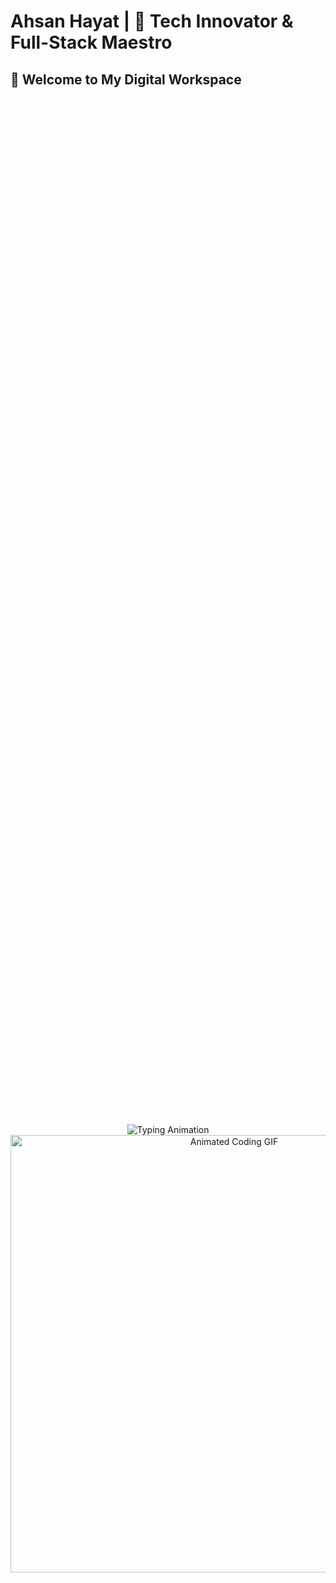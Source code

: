 # Ahsan Hayat | 🚀 Tech Innovator & Full-Stack Maestro

## 👋 Welcome to My Digital Workspace

<div style="display: flex; flex-direction: column; align-items: center; justify-content: center; height: 100vh; text-align: center;">
  <!-- Typing Animation -->
  <img src="https://readme-typing-svg.herokuapp.com?font=Space+Mono&size=22&duration=4000&pause=1000&color=00A0FF&center=true&vCenter=true&width=700&lines=🔮+Executive+Production+%7C+Global+Tech+Innovator;🌐+Full-Stack+Developer+%7C+Backend+Architect;🐍+Python+%26+AI+Specialist;💻+Laravel+Expert+%7C+Solutions+Architect" alt="Typing Animation">

  <!-- Animated Coding GIF -->
  <img src="https://qph.fs.quoracdn.net/main-qimg-ea32077eff40123f1659f8dc332d586b" alt="Animated Coding GIF" width="700px">
</div>

## 💡 About My Journey

I'm not just a developer; I'm a **technological storyteller** who transforms complex challenges into elegant, innovative solutions. With over 3 years of professional expertise, I specialize in crafting **scalable, secure, and user-centric systems** that push the boundaries of what's possible.

## 🏆 Professional Highlights

### Key Achievements
- 🌟 Winner, Saylani Devathon Summit 1.0
- 🤖 Expo 2023 Champion - AI Chest X-ray Prediction App
- 🖥️ Top Performer in Financial Computer Simulation

### Innovation Spectrum
- **AI & Machine Learning:** Deep learning solutions
- **Web Development:** Laravel & Full-Stack magic
- **E-Commerce:** Dynamic platforms with secure workflows
- **Management Systems:** Intuitive CMS solutions

## 🛠 Tech Arsenal

![HTML](https://img.shields.io/badge/HTML-Expert-E34F26?style=for-the-badge&logo=html5&logoColor=white)
![CSS](https://img.shields.io/badge/CSS-Professional-1572B6?style=for-the-badge&logo=css3&logoColor=white)
![Laravel](https://img.shields.io/badge/Laravel-Master-FF2D20?style=for-the-badge&logo=laravel&logoColor=white)
![Python](https://img.shields.io/badge/Python-Specialist-3776AB?style=for-the-badge&logo=python&logoColor=white)
![TensorFlow](https://img.shields.io/badge/TensorFlow-AI%20Expert-FF6F61?style=for-the-badge&logo=tensorflow&logoColor=white)

## 📈 My GitHub Metrics

![GitHub Stats](https://github-readme-stats.vercel.app/api?username=AhsanHayat7&show_icons=true&theme=radical&count_private=true&include_all_commits=true)
![GitHub Streak](https://github-readme-streak-stats.herokuapp.com/?user=AhsanHayat7&theme=radical)

## 🌐 Let's Connect & Collaborate!

[![LinkedIn](https://img.shields.io/badge/LinkedIn-Professional%20Network-0077B5?style=for-the-badge&logo=linkedin&logoColor=white)](https://www.linkedin.com/in/ahsan-hayat-/)
[![Email](https://img.shields.io/badge/Email-Direct%20Communication-D14836?style=for-the-badge&logo=gmail&logoColor=white)](mailto:ahsanhayat9071@gmail.com)
[![GitHub](https://img.shields.io/badge/GitHub-Tech%20Portfolio-181717?style=for-the-badge&logo=github&logoColor=white)](https://github.com/AhsanHayat7)

---

**"Transforming Code into Solutions, One Innovation at a Time"**

![Profile Views](https://komarev.com/ghpvc/?username=AhsanHayat7&label=Profile%20Explorer&color=blueviolet&style=for-the-badge)
